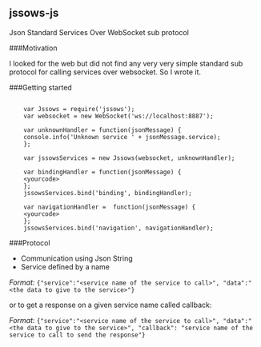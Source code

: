 ## jssows-js
Json Standard Services Over WebSocket sub protocol

###Motivation

I looked for the web but did not find any very very simple standard sub protocol for calling services over websocket.
So I wrote it.

###Getting started

```

    var Jssows = require('jssows');
    var websocket = new WebSocket('ws://localhost:8887');
    
    var unknownHandler = function(jsonMessage) {
    console.info('Unknown service ' + jsonMessage.service);
    };
    
    var jssowsServices = new Jssows(websocket, unknownHandler);
    
    var bindingHandler = function(jsonMessage) {
    <yourcode>
    };
    jssowsServices.bind('binding', bindingHandler);
    
    var navigationHandler =  function(jsonMessage) {
    <yourcode>
    };
    jssowsServices.bind('navigation', navigationHandler);

```
    
###Protocol

* Communication using Json String
* Service defined by a name

*Format:* `{"service":"<service name of the service to call>", "data":"<the data to give to the service>"}`

or to get a response on a given service name called callback:

*Format:* `{"service":"<service name of the service to call>", "data":"<the data to give to the service>", "callback": "service name of the service to call to send the response"}`


